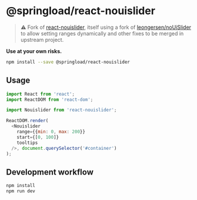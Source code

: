 # @springload/react-nouislider

> :warning: Fork of [react-nouislider](https://github.com/algolia/react-nouislider), itself using a fork of [leongersen/noUiSlider](https://github.com/leongersen/noUiSlider) to allow setting ranges dynamically and other fixes to be merged in upstream project.

**Use at your own risks.**

```sh
npm install --save @springload/react-nouislider
```

## Usage

```js
import React from 'react';
import ReactDOM from 'react-dom';

import Nouislider from 'react-nouislider';

ReactDOM.render(
  <Nouislider
    range={{min: 0, max: 200}}
    start={[0, 100]}
    tooltips
  />, document.querySelector('#container')
);
```

## Development workflow

```sh
npm install
npm run dev
```
